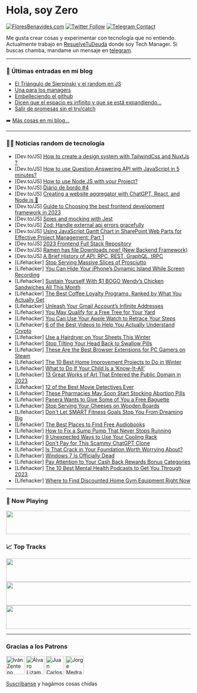 # Hola, soy Zero

[![FloresBenavides.com](https://img.shields.io/website?down_message=oops&label=MiBlog&style=for-the-badge&up_message=online&url=https%3A%2F%2Ffloresbenavides.com)](https://floresbenavides.com) [![Twitter Follow](https://img.shields.io/twitter/follow/ZeroDragon?color=%231DA1F2&label=Follow&logo=twitter&logoColor=ffffff&style=for-the-badge)](https://twitter.com/zerodragon) [![Telegram Contact](https://img.shields.io/badge/escr%C3%ADbeme-ZeroDragon-%2326A5E4?style=for-the-badge&logo=telegram)](https://t.me/zerodragon)

Me gusta crear cosas y experimentar con tecnología que no entiendo.
Actualmente trabajo en [ResuelveTuDeuda](http://github.com/resuelve) donde soy Tech Manager.
Si buscas chamba, mandame un mensaje en [telegram](https://t.me/zerodragon).

---

### 📕 Últimas entradas en mi blog
<!-- BLOG-POST-LIST:START -->
- [El Triángulo de Sierpinski y el random en JS](https://floresbenavides.com/el-triangulo-de-sierpinski-y-el-random-en-js/)
- [Una para los managers](https://floresbenavides.com/una-para-los-managers/)
- [Embelleciendo el github](https://floresbenavides.com/embelleciendo-el-github/)
- [Dicen que el espacio es infinito y que se está expandiendo…](https://floresbenavides.com/dicen-que-el-espacio-es-infinito-y-que-se-esta-expandiendo/)
- [Salir de promesas sin el try/catch](https://floresbenavides.com/salir-de-promesas-sin-el-try-catch/)
<!-- BLOG-POST-LIST:END -->

➡️ [Más cosas en mi blog...](https://floresbenavides.com)

---

### 👨‍💻 Noticias random de tecnología
<!-- TECH-POSTS:START -->
- [Dev.to/JS] [How to create a design system with TailwindCss and NuxtJs ?](https://dev.to/devyann/how-to-create-a-design-system-with-tailwindcss-and-nuxtjs--2p87)
- [Dev.to/JS] [How to use Question Answering API with JavaScript in 5 minutes?](https://dev.to/edenai/how-to-use-question-answering-api-with-javascript-in-5-minutes-4o0g)
- [Dev.to/JS] [How to use Node JS with your Project?](https://dev.to/darkxenium/how-to-use-node-js-with-your-project-5gfe)
- [Dev.to/JS] [Diário de bordo #4](https://dev.to/analuisadev/diario-de-bordo-4-1hp5)
- [Dev.to/JS] [Creating a website aggregator with ChatGPT, React, and Node.js 🚀](https://dev.to/novu/creating-a-website-aggregator-with-chatgpt-react-and-nodejs-4dij)
- [Dev.to/JS] [Guide to Choosing the best frontend development framework in 2023](https://dev.to/katleenbrown440/guide-to-choosing-the-best-frontend-development-framework-in-2023-2ng3)
- [Dev.to/JS] [Spies and mocking with Jest](https://dev.to/zsevic/spies-and-mocking-with-jest-21op)
- [Dev.to/JS] [Zod: Handle external api errors gracefully](https://dev.to/sachitsac/zod-handle-external-api-errors-gracefully-4k3c)
- [Dev.to/JS] [Using JavaScript Gantt Chart in SharePoint Web Parts for Effective Project Management: Part 1](https://dev.to/syncfusion/using-javascript-gantt-chart-in-sharepoint-web-parts-for-effective-project-management-part-1-364k)
- [Dev.to/JS] [2023 Frontend Full Stack Repository](https://dev.to/shreyvijayvargiya/2023-frontend-full-stack-repository-6l8)
- [Dev.to/JS] [Ramen has file Downloads now! &lpar;New Backend Framework&rpar;](https://dev.to/ohayouarmaan/ramen-has-file-downloads-now-new-backend-framework-3ajk)
- [Dev.to/JS] [A Brief History of API: RPC, REST, GraphQL, tRPC](https://dev.to/zenstack/a-brief-history-of-api-rpc-rest-graphql-trpc-fme)
- [Lifehacker] [Stop Serving Massive Slices of Prosciutto](https://lifehacker.com/stop-serving-massive-slices-of-prosciutto-1849970089)
- [Lifehacker] [You Can Hide Your iPhone’s Dynamic Island While Screen Recording](https://lifehacker.com/you-can-hide-your-iphone-s-dynamic-island-while-screen-1849970759)
- [Lifehacker] [Sustain Yourself With $1 BOGO Wendy’s Chicken Sandwiches All This Month](https://lifehacker.com/sustain-yourself-with-1-bogo-wendy-s-chicken-sandwiche-1849971552)
- [Lifehacker] [The Best Coffee Loyalty Programs, Ranked by What You Actually Get](https://lifehacker.com/the-best-coffee-loyalty-programs-ranked-by-what-you-ac-1849970675)
- [Lifehacker] [Unleash Your Gmail Account’s Infinite Addresses](https://lifehacker.com/unleash-your-gmail-account-s-infinite-addresses-1849970099)
- [Lifehacker] [You May Qualify for a Free Tree for Your Yard](https://lifehacker.com/you-may-qualify-for-a-free-tree-for-your-yard-1849970563)
- [Lifehacker] [You Can Use Your Apple Watch to Retrace Your Steps](https://lifehacker.com/you-can-use-your-apple-watch-to-retrace-your-steps-1849969451)
- [Lifehacker] [6 of the Best Videos to Help You Actually Understand Crypto](https://lifehacker.com/6-of-the-best-videos-to-help-you-actually-understand-cr-1849875305)
- [Lifehacker] [Use a Hairdryer on Your Sheets This Winter](https://lifehacker.com/use-a-hairdryer-on-your-sheets-this-winter-1849970380)
- [Lifehacker] [Stop Tilting Your Head Back to Swallow Pills](https://lifehacker.com/stop-tilting-your-head-back-to-swallow-pills-1849969700)
- [Lifehacker] [These Are the Best Browser Extensions for PC Gamers on Steam](https://lifehacker.com/these-are-the-best-browser-extensions-for-pc-gamers-on-1849969079)
- [Lifehacker] [The 10 Best Home Improvement Projects to Do in Winter](https://lifehacker.com/the-10-best-home-improvement-projects-to-do-in-winter-1849967319)
- [Lifehacker] [What to Do If Your Child Is a ‘Know-It-All’](https://lifehacker.com/what-to-do-if-your-child-is-a-know-it-all-1849967323)
- [Lifehacker] [13 Great Works of Art That Entered the Public Domain in 2023](https://lifehacker.com/13-great-works-of-art-that-entered-the-public-domain-in-1849968600)
- [Lifehacker] [12 of the Best Movie Detectives Ever](https://lifehacker.com/12-of-the-best-movie-detectives-ever-1849964148)
- [Lifehacker] [These Pharmacies May Soon Start Stocking Abortion Pills](https://lifehacker.com/these-pharmacies-may-soon-start-stocking-abortion-pills-1849967053)
- [Lifehacker] [Panera Wants to Give Some of You a Free Baguette](https://lifehacker.com/panera-wants-to-give-some-of-you-a-free-baguette-1849966970)
- [Lifehacker] [Stop Serving Your Cheeses on Wooden Boards](https://lifehacker.com/stop-serving-your-cheeses-on-wooden-boards-1849966881)
- [Lifehacker] [Don&#39;t Let SMART Fitness Goals Stop You From Dreaming Big](https://lifehacker.com/dont-let-smart-fitness-goals-stop-you-from-dreaming-big-1849966615)
- [Lifehacker] [The Best Places to Find Free Audiobooks](https://lifehacker.com/the-best-places-to-find-free-audiobooks-1849966393)
- [Lifehacker] [How to Fix a Sump Pump That Never Stops Running](https://lifehacker.com/how-to-fix-a-sump-pump-that-never-stops-running-1849965685)
- [Lifehacker] [9 Unexpected Ways to Use Your Cooling Rack](https://lifehacker.com/9-unexpected-ways-to-use-your-cooling-rack-1849966446)
- [Lifehacker] [Don&#39;t Pay for This Scammy ChatGPT Clone](https://lifehacker.com/dont-pay-for-this-scammy-chatgpt-clone-1849965653)
- [Lifehacker] [Is That Crack in Your Foundation Worth Worrying About?](https://lifehacker.com/is-that-crack-in-your-foundation-worth-worrying-about-1849964611)
- [Lifehacker] [Windows 7 Is Officially Dead](https://lifehacker.com/windows-7-is-officially-dead-1849966248)
- [Lifehacker] [Pay Attention to Your Cash Back Rewards Bonus Categories](https://lifehacker.com/pay-attention-to-your-cash-back-rewards-bonus-categorie-1849965980)
- [Lifehacker] [The 10 Best Mental Health Podcasts to Get You Through 2023](https://lifehacker.com/the-10-best-mental-health-podcasts-to-get-you-through-2-1849932046)
- [Lifehacker] [Where to Find Discounted Home Gym Equipment Right Now](https://lifehacker.com/where-to-find-discounted-home-gym-equipment-right-now-1849961075)<!-- TECH-POSTS:END -->

---

### 🎵 Now Playing
<a href="https://spotify-now-playing-dun.vercel.app/now-playing?open"><img src="https://spotify-now-playing-dun.vercel.app/now-playing" width="540" height="64"></a>

### 📈 Top Tracks
<a href="https://spotify-now-playing-dun.vercel.app/top-tracks?i=1&open"><img src="https://spotify-now-playing-dun.vercel.app/top-tracks?i=1" width="540" height="64"></a>
<a href="https://spotify-now-playing-dun.vercel.app/top-tracks?i=2&open"><img src="https://spotify-now-playing-dun.vercel.app/top-tracks?i=2" width="540" height="64"></a>
<a href="https://spotify-now-playing-dun.vercel.app/top-tracks?i=3&open"><img src="https://spotify-now-playing-dun.vercel.app/top-tracks?i=3" width="540" height="64"></a>

---

### Gracias a los Patrons
[<img src="https://avatars.githubusercontent.com/u/243380?v=4" alt="Iván Zenteno" width="50px">](https://github.com/k001) [<img src="https://avatars.githubusercontent.com/u/19955639?v=4" alt="Álvaro Lizama" width="50px">](https://github.com/alvarolizama) [<img src="https://avatars.githubusercontent.com/u/2718753?v=4" alt="Juan Carlos Ruiz" width="50px">](https://github.com/JuanCrg90) [<img src="https://avatars.githubusercontent.com/u/37025?v=4" alt="Jorge Medrano" width="50px">](https://github.com/h1pp1e) 

[Suscríbanse](https://www.patreon.com/zerodragon) y hagámos cosas chidas
